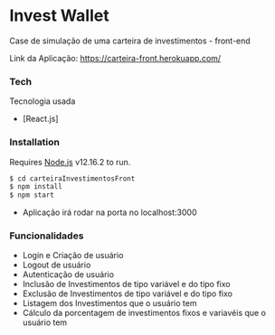 # Invest Wallet

Case de simulação de uma carteira de investimentos - front-end

Link da Aplicação: https://carteira-front.herokuapp.com/


### Tech

Tecnologia usada

* [React.js]

### Installation

Requires [Node.js](https://nodejs.org/) v12.16.2 to run.

```sh
$ cd carteiraInvestimentosFront
$ npm install
$ npm start
```
- Aplicação irá rodar na porta no localhost:3000

### Funcionalidades

- Login e Criação de usuário
- Logout de usuário
- Autenticação de usuário
- Inclusão de Investimentos de tipo variável e do tipo fixo
- Exclusão de Investimentos de tipo variável e do tipo fixo
- Listagem dos Investimentos que o usuário tem
- Cálculo da porcentagem de investimentos fixos e variavéis que o usuário tem









